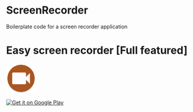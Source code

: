 # ScreenRecorder
Boilerplate code for a screen recorder application



# Easy screen recorder [Full featured]

<img src="https://github.com/DaMan02/ScreenRecorder/blob/master/recorder_ic_launcher-web.png" height="80"/>

<a href='https://play.google.com/store/apps/details?id=com.nyuciverse.screenrecorder&pcampaignid=MKT-Other-global-all-co-prtnr-py-PartBadge-Mar2515-1'><img alt='Get it on Google Play' width="200" src='https://play.google.com/intl/en_us/badges/images/generic/en_badge_web_generic.png'/></a>

